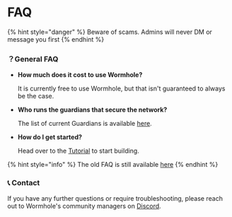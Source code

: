 # FAQ

{% hint style="danger" %}
Beware of scams. Admins will never DM or message you first
{% endhint %}

### ？General FAQ

*   **How much does it cost to use Wormhole?**

    It is currently free to use Wormhole, but that isn't guaranteed to always be the case.
*   **Who runs the guardians that secure the network?**

    The list of current Guardians is available [here](https://wormhole.com/network/).
*   **How do I get started?**

    Head over to the [Tutorial](../tutorials/quick-start/README.md) to start building.

{% hint style="info" %}
The old FAQ is still available [here](https://www.portalbridge.com/docs/)
{% endhint %}

### 📞 Contact

If you have any further questions or require troubleshooting, please reach out to Wormhole's community managers on [Discord](https://discord.com/invite/wormholecrypto).
